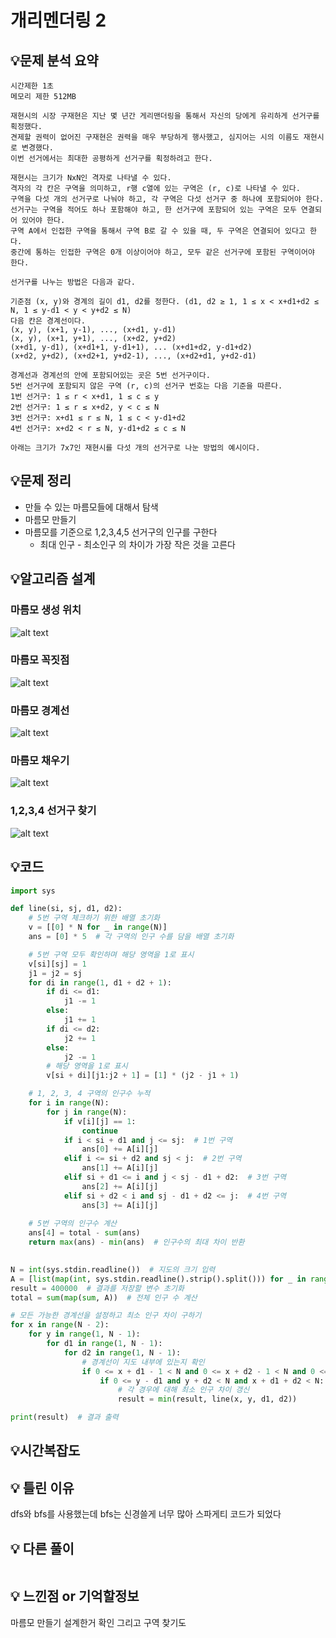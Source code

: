 # 개리멘더링 2

## 💡문제 분석 요약
```
시간제한 1초
메모리 제한 512MB

재현시의 시장 구재현은 지난 몇 년간 게리맨더링을 통해서 자신의 당에게 유리하게 선거구를 획정했다. 
견제할 권력이 없어진 구재현은 권력을 매우 부당하게 행사했고, 심지어는 시의 이름도 재현시로 변경했다. 
이번 선거에서는 최대한 공평하게 선거구를 획정하려고 한다.

재현시는 크기가 NxN인 격자로 나타낼 수 있다. 
격자의 각 칸은 구역을 의미하고, r행 c열에 있는 구역은 (r, c)로 나타낼 수 있다. 
구역을 다섯 개의 선거구로 나눠야 하고, 각 구역은 다섯 선거구 중 하나에 포함되어야 한다. 
선거구는 구역을 적어도 하나 포함해야 하고, 한 선거구에 포함되어 있는 구역은 모두 연결되어 있어야 한다. 
구역 A에서 인접한 구역을 통해서 구역 B로 갈 수 있을 때, 두 구역은 연결되어 있다고 한다. 
중간에 통하는 인접한 구역은 0개 이상이어야 하고, 모두 같은 선거구에 포함된 구역이어야 한다.

선거구를 나누는 방법은 다음과 같다.

기준점 (x, y)와 경계의 길이 d1, d2를 정한다. (d1, d2 ≥ 1, 1 ≤ x < x+d1+d2 ≤ N, 1 ≤ y-d1 < y < y+d2 ≤ N)
다음 칸은 경계선이다.
(x, y), (x+1, y-1), ..., (x+d1, y-d1)
(x, y), (x+1, y+1), ..., (x+d2, y+d2)
(x+d1, y-d1), (x+d1+1, y-d1+1), ... (x+d1+d2, y-d1+d2)
(x+d2, y+d2), (x+d2+1, y+d2-1), ..., (x+d2+d1, y+d2-d1)

경계선과 경계선의 안에 포함되어있는 곳은 5번 선거구이다.
5번 선거구에 포함되지 않은 구역 (r, c)의 선거구 번호는 다음 기준을 따른다.
1번 선거구: 1 ≤ r < x+d1, 1 ≤ c ≤ y
2번 선거구: 1 ≤ r ≤ x+d2, y < c ≤ N
3번 선거구: x+d1 ≤ r ≤ N, 1 ≤ c < y-d1+d2
4번 선거구: x+d2 < r ≤ N, y-d1+d2 ≤ c ≤ N

아래는 크기가 7x7인 재현시를 다섯 개의 선거구로 나눈 방법의 예시이다.
```
## 💡문제 정리
* 만들 수 있는 마름모들에 대해서 탐색
* 마름모 만들기
* 마름모를 기준으로 1,2,3,4,5 선거구의 인구를 구한다
  * 최대 인구 - 최소인구 의 차이가 가장 작은 것을 고른다

## 💡알고리즘 설계
### 마름모 생성 위치

  ![alt text](./image/17779_1.png)

### 마름모 꼭짓점

  ![alt text](./image/17779_2.png)

### 마름모 경계선

  ![alt text](./image/17779_3.png)

### 마름모 채우기

  ![alt text](./image/17779_4.png)

### 1,2,3,4 선거구 찾기

  ![alt text](./image/17779_5.png)

## 💡코드

```python
import sys

def line(si, sj, d1, d2):
    # 5번 구역 체크하기 위한 배열 초기화
    v = [[0] * N for _ in range(N)]
    ans = [0] * 5  # 각 구역의 인구 수를 담을 배열 초기화

    # 5번 구역 모두 확인하며 해당 영역을 1로 표시
    v[si][sj] = 1
    j1 = j2 = sj
    for di in range(1, d1 + d2 + 1):
        if di <= d1:
            j1 -= 1
        else:
            j1 += 1
        if di <= d2:
            j2 += 1
        else:
            j2 -= 1
        # 해당 영역을 1로 표시
        v[si + di][j1:j2 + 1] = [1] * (j2 - j1 + 1)

    # 1, 2, 3, 4 구역의 인구수 누적
    for i in range(N):
        for j in range(N):
            if v[i][j] == 1:
                continue
            if i < si + d1 and j <= sj:  # 1번 구역
                ans[0] += A[i][j]
            elif i <= si + d2 and sj < j:  # 2번 구역
                ans[1] += A[i][j]
            elif si + d1 <= i and j < sj - d1 + d2:  # 3번 구역
                ans[2] += A[i][j]
            elif si + d2 < i and sj - d1 + d2 <= j:  # 4번 구역
                ans[3] += A[i][j]
        
    # 5번 구역의 인구수 계산
    ans[4] = total - sum(ans)
    return max(ans) - min(ans)  # 인구수의 최대 차이 반환
    

N = int(sys.stdin.readline())  # 지도의 크기 입력
A = [list(map(int, sys.stdin.readline().strip().split())) for _ in range(N)]  # 지도 정보 입력
result = 400000  # 결과를 저장할 변수 초기화
total = sum(map(sum, A))  # 전체 인구 수 계산

# 모든 가능한 경계선을 설정하고 최소 인구 차이 구하기
for x in range(N - 2):
    for y in range(1, N - 1):
        for d1 in range(1, N - 1):
            for d2 in range(1, N - 1):
                # 경계선이 지도 내부에 있는지 확인
                if 0 <= x + d1 - 1 < N and 0 <= x + d2 - 1 < N and 0 <= y - d1 + d2 - 1 < N:
                    if 0 <= y - d1 and y + d2 < N and x + d1 + d2 < N:
                        # 각 경우에 대해 최소 인구 차이 갱신
                        result = min(result, line(x, y, d1, d2))

print(result)  # 결과 출력

```

## 💡시간복잡도

## 💡 틀린 이유
dfs와 bfs를 사용했는데 bfs는 신경쓸게 너무 많아 스파게티 코드가 되었다

## 💡 다른 풀이

```python

```

## 💡 느낀점 or 기억할정보
마름모 만들기 설계한거 확인 그리고 구역 찾기도